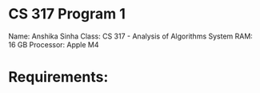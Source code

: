 # CS 317 Program 1
Name: Anshika Sinha
Class: CS 317 - Analysis of Algorithms
System RAM: 16 GB
Processor: Apple M4

# Requirements: 